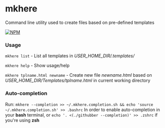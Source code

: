 # mkhere

Command line utility used to create files based on pre-defined templates

[![NPM](https://nodei.co/npm/mkhere.png)](https://nodei.co/npm/mkhere/)

### Usage

`mkhere list` - List all templates in _USER_HOME_DIR/.templates/_

`mkhere help` - Show usage/help

`mkhere tplname.html newname` - Create new file _newname.html_ based on _USER_HOME_DIR/Templates/tplname.html_ in current  working directory

### Auto-completion

Run: `mkhere --completion >> ~/.mkhere.completion.sh && echo 'source ~/.mkhere.completion.sh' >> .bashrc` In order to enable auto-completion in your __bash__ terminal, or `echo '. <(./githubber --completion)' >> .zshrc` if you're using __zsh__